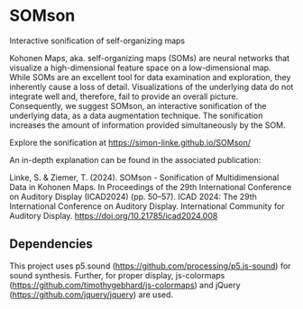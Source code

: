 # SOMson
Interactive sonification of self-organizing maps

Kohonen Maps, aka. self-organizing maps (SOMs) are neural networks that visualize a high-dimensional feature space on a low-dimensional map. While SOMs are an excellent tool for data examination and exploration, they inherently cause a loss of detail. Visualizations of the underlying data do not integrate well and, therefore, fail to provide an overall picture. Consequently, we suggest SOMson, an interactive sonification of the underlying data, as a data augmentation technique. The sonification increases the amount of information provided simultaneously by the SOM.

Explore the sonification at https://simon-linke.github.io/SOMson/


An in-depth explanation can be found in the associated publication:

Linke, S. & Ziemer, T. (2024). SOMson - Sonification of Multidimensional Data in Kohonen Maps. In Proceedings of the 29th International Conference on Auditory Display (ICAD2024) (pp. 50–57). ICAD 2024: The 29th International Conference on Auditory Display. International Community for Auditory Display. https://doi.org/10.21785/icad2024.008


## Dependencies
This project uses p5.sound (https://github.com/processing/p5.js-sound) for sound synthesis. Further, for proper display, js-colormaps (https://github.com/timothygebhard/js-colormaps) and jQuery (https://github.com/jquery/jquery) are used.
